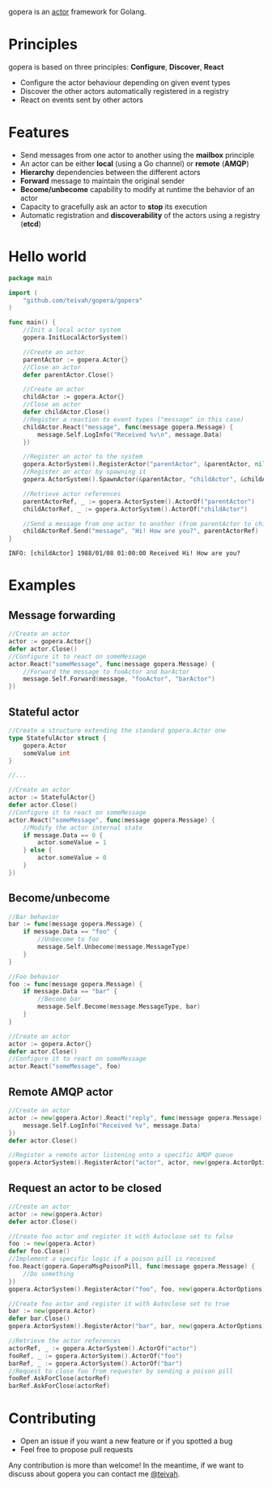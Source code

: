 gopera is an [actor](https://en.wikipedia.org/wiki/Actor_model) framework for Golang.

# Principles
gopera is based on three principles: **Configure**, **Discover**, **React**
* Configure the actor behaviour depending on given event types
* Discover the other actors automatically registered in a registry
* React on events sent by other actors

# Features

* Send messages from one actor to another using the **mailbox** principle
* An actor can be either **local** (using a Go channel) or **remote** (**AMQP**)
* **Hierarchy** dependencies between the different actors
* **Forward** message to maintain the original sender
* **Become/unbecome** capability to modify at runtime the behavior of an actor
* Capacity to gracefully ask an actor to **stop** its execution
* Automatic registration and **discoverability** of the actors using a registry (**etcd**)

# Hello world

```go
package main

import (
	"github.com/teivah/gopera/gopera"
)

func main() {
	//Init a local actor system
	gopera.InitLocalActorSystem()

	//Create an actor
	parentActor := gopera.Actor{}
	//Close an actor
	defer parentActor.Close()

	//Create an actor
	childActor := gopera.Actor{}
	//Close an actor
	defer childActor.Close()
	//Register a reaction to event types ("message" in this case)
	childActor.React("message", func(message gopera.Message) {
		message.Self.LogInfo("Received %v\n", message.Data)
	})

	//Register an actor to the system
	gopera.ActorSystem().RegisterActor("parentActor", &parentActor, nil)
	//Register an actor by spawning it
	gopera.ActorSystem().SpawnActor(&parentActor, "childActor", &childActor, nil)

	//Retrieve actor references
	parentActorRef, _ := gopera.ActorSystem().ActorOf("parentActor")
	childActorRef, _ := gopera.ActorSystem().ActorOf("childActor")

	//Send a message from one actor to another (from parentActor to childActor)
	childActorRef.Send("message", "Hi! How are you?", parentActorRef)
}
```

```
INFO: [childActor] 1988/01/08 01:00:00 Received Hi! How are you?
```

# Examples

## Message forwarding

```go
//Create an actor
actor := gopera.Actor{}
defer actor.Close()
//Configure it to react on someMessage
actor.React("someMessage", func(message gopera.Message) {
    //Forward the message to fooActor and barActor
    message.Self.Forward(message, "fooActor", "barActor")
})
```

## Stateful actor

```go
//Create a structure extending the standard gopera.Actor one
type StatefulActor struct {
	gopera.Actor
	someValue int
}

//...

//Create an actor
actor := StatefulActor{}
defer actor.Close()
//Configure it to react on someMessage
actor.React("someMessage", func(message gopera.Message) {
    //Modify the actor internal state
    if message.Data == 0 {
        actor.someValue = 1
    } else {
        actor.someValue = 0
    }
})
```

## Become/unbecome

```go
//Bar behavior
bar := func(message gopera.Message) {
    if message.Data == "foo" {
        //Unbecome to foo
        message.Self.Unbecome(message.MessageType)
    }
}

//Foo behavior
foo := func(message gopera.Message) {
    if message.Data == "bar" {
        //Become bar
        message.Self.Become(message.MessageType, bar)
    }
}

//Create an actor
actor := gopera.Actor{}
defer actor.Close()
//Configure it to react on someMessage
actor.React("someMessage", foo)
```

## Remote AMQP actor

```go
//Create an actor
actor := new(gopera.Actor).React("reply", func(message gopera.Message) {
    message.Self.LogInfo("Received %v", message.Data)
})
defer actor.Close()

//Register a remote actor listening onto a specific AMQP queue
gopera.ActorSystem().RegisterActor("actor", actor, new(gopera.ActorOptions).SetRemote(true).SetRemoteType("amqp").SetUrl("amqp://guest:guest@amqp:5672/").SetDestination("actor"))
```

## Request an actor to be closed

```go
//Create an actor
actor := new(gopera.Actor)
defer actor.Close()

//Create foo actor and register it with Autoclose set to false
foo := new(gopera.Actor)
defer foo.Close()
//Implement a specific logic if a poison pill is received
foo.React(gopera.GoperaMsgPoisonPill, func(message gopera.Message) {
    //Do something
})
gopera.ActorSystem().RegisterActor("foo", foo, new(gopera.ActorOptions).SetAutoclose(false))

//Create foo actor and register it with Autoclose set to true
bar := new(gopera.Actor)
defer bar.Close()
gopera.ActorSystem().RegisterActor("bar", bar, new(gopera.ActorOptions).SetAutoclose(true))

//Retrieve the actor references
actorRef, _ := gopera.ActorSystem().ActorOf("actor")
fooRef, _ := gopera.ActorSystem().ActorOf("foo")
barRef, _ := gopera.ActorSystem().ActorOf("bar")
//Request to close foo from requester by sending a poison pill
fooRef.AskForClose(actorRef)
barRef.AskForClose(actorRef)
```

# Contributing

* Open an issue if you want a new feature or if you spotted a bug
* Feel free to propose pull requests

Any contribution is more than welcome! In the meantime, if we want to discuss about gopera you can contact me [@teivah](https://twitter.com/teivah).